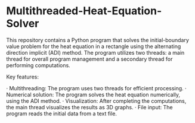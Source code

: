 # Multithreaded-Heat-Equation-Solver

This repository contains a Python program that solves the initial-boundary value problem for the heat equation in a rectangle using the alternating direction implicit (ADI) method. The program utilizes two threads: a main thread for overall program management and a secondary thread for performing computations.

Key features:

· Multithreading: The program uses two threads for efficient processing.
· Numerical solution: The program solves the heat equation numerically, using the ADI method.
· Visualization: After completing the computations, the main thread visualizes the results as 3D graphs.
· File input: The program reads the initial data from a text file.
